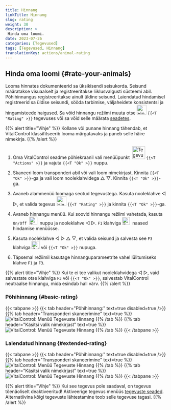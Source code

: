 ```yaml
---
title: Hinnang
linkTitle: Hinnang
slug: rating
weight: 30
description: >
 Hinda oma loomi.
date: 2023-07-26
categories: [Tegevused]
tags: [Tegevused, Hinnang]
translationKey: actions/animal-rating
---
```


## Hinda oma loomi {#rate-your-animals}

Looma hinnates dokumenteerid sa üksikisendi seisukorda. Seisund määratakse visuaalselt ja registreeritakse liiklusvalgusti süsteemi abil. Põhihinnangus registreeritakse ainult üldine seisund. Laiendatud hindamisel registreerid sa üldise seisundi, sööda tarbimise, väljaheidete konsistentsi ja hingamisteede haigused. Sa võid hinnangu režiimi muuta otse <img src="/icons/actions/rating.svg" width="30" align="bottom" alt="Hinnang" /> `{{<T "Rating" >}}` tegevuses või sa võid selle määrata [seadetes](../../settings/data-acquisition/#mode-of-animal-rating).

{{% alert title="Vihje" %}}
Kollane või punane hinnang tähendab, et VitalControl klassifitseerib looma märgatavaks ja paneb selle häire nimekirja.
{{% /alert %}}

1. Oma VitalControl seadme põhiekraanil vali menüüpunkt &nbsp;<img src="/icons/actions.svg" width="40" align="bottom" alt="Tegevused" /> `{{<T "Actions" >}}` ja vajuta `{{<T "Ok" >}}` nuppu.

2. Skaneeri loom transponderi abil või vali loom nimekirjast. Kinnita `{{<T "Ok" >}}`-ga ja vali loom nooleklahvidega △ ▽. Kinnita `{{<T "Ok" >}}`-ga.

3. Avaneb alammenüü loomaga seotud tegevustega. Kasuta nooleklahve ◁ ▷, et valida tegevus <img src="/icons/actions/rating.svg" width="30" align="bottom" alt="Hinnang" /> `{{<T "Rating" >}}` ja kinnita `{{<T "Ok" >}}`-ga.

4. Avaneb hinnangu menüü. Kui soovid hinnangu režiimi vahetada, kasuta `On/Off` &nbsp;<img src="/icons/gear.svg" width="25" align="bottom" alt="Tegevuste jada" />&nbsp; nuppu ja nooleklahve ◁ ▷. `F1` klahviga <img src="/icons/footer/exit.svg" width="24" align="bottom" alt="Tagasi" />&nbsp; naased hindamise menüüsse.

5. Kasuta nooleklahve ◁ ▷ △ ▽, et valida seisund ja salvesta see `F3` klahviga <img src="/icons/footer/save.svg" width="25" align="bottom" alt="Salvesta" /> või `{{<T "Ok" >}}` nupuga.

6. Täpsemal režiimil kasutage hinnanguparameetrite vahel lülitumiseks klahve `F1` ja `F3`.

{{% alert title="Vihje" %}}
Kui te ei tee valikut nooleklahvidega ◁ ▷, vaid salvestate otse klahviga `F3` või `{{<T "Ok" >}}`, salvestab VitalControl neutraalse hinnangu, mida esindab hall värv.
{{% /alert %}}

### Põhihinnang {#basic-rating}

{{< tabpane >}}
{{< tab header="Põhihinnang:" text=true disabled=true />}}
{{% tab header="Transponderi skaneerimine" text=true %}}
![VitalControl: Menüü Tegevuste Hinnang](../images/basicrating-scan.png "Põhihinnang")
{{% /tab %}}
{{% tab header="Käsitsi valik nimekirjast" text=true %}}
![VitalControl: Menüü Tegevuste Hinnang](../images/basicrating.png "Põhihinnang")
{{% /tab %}}
{{< /tabpane >}}

### Laiendatud hinnang {#extended-rating}

{{< tabpane >}}
{{< tab header="Põhihinnang:" text=true disabled=true />}}
{{% tab header="Transponderi skaneerimine" text=true %}}
![VitalControl: Menüü Tegevuste Hinnang](../images/extendedrating-scan.png "Laiendatud hinnang")
{{% /tab %}}
{{% tab header="Käsitsi valik nimekirjast" text=true %}}
![VitalControl: Menüü Tegevuste Hinnang](../images/extendedrating.png "Laiendatud hinnang")
{{% /tab %}}
{{< /tabpane >}}

{{% alert title="Vihje" %}}
Kui see tegevus pole saadaval, on tegevus tõenäoliselt deaktiveeritud! Aktiveerige tegevus menüüs [tegevuste seaded](../setting/). Alternatiivina kõigi tegevuste lähtestamine toob selle tegevuse tagasi.
{{% /alert %}}
